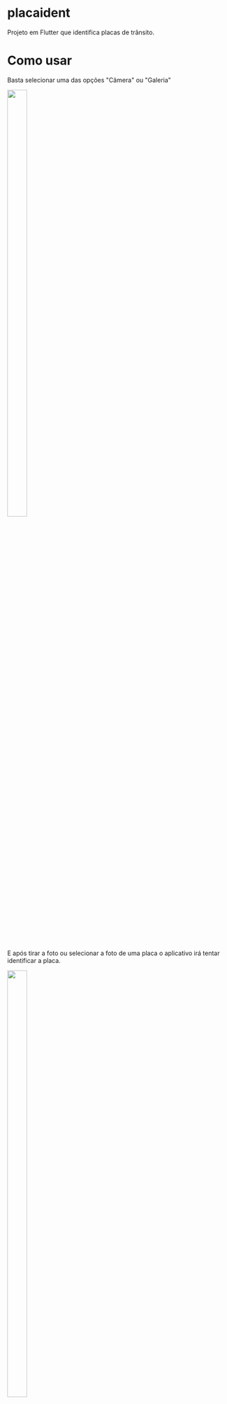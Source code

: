 # placaident

Projeto em Flutter que identifica placas de trânsito.

# Como usar
Basta selecionar uma das opções "Câmera" ou "Galeria"

<kbd>
  <img src="https://user-images.githubusercontent.com/65728166/144726215-7531c273-26d4-4131-91ea-7cfeec0376e3.jpeg" width="30%" height="50%">
</kbd>

E após tirar a foto ou selecionar a foto de uma placa o aplicativo irá tentar identificar a placa.

<kbd>
  <img src="https://user-images.githubusercontent.com/65728166/144726219-bfbb9dbd-e698-4808-8b25-4f76c7813955.jpeg" width="30%" height="50%">
</kbd>
